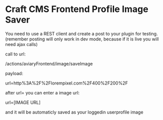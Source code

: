 # Craft CMS Frontend Profile Image Saver
You need to use a REST client and create a post to your plugin for testing. (remember posting will only work in dev mode, because if it is live you will need ajax calls)

call to url:

/actions/aviaryFrontend/image/saveImage

payload:

url=http%3A%2F%2Florempixel.com%2F400%2F200%2F

after url= you can enter a image url:

url=[IMAGE URL]

and it will be automaticly saved as your loggedin userprofile image
